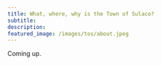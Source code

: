 ```yaml
---
title: What, where, why is the Town of Sulaco?
subtitle: 
description:
featured_image: /images/tos/about.jpeg
---
```


Coming up.